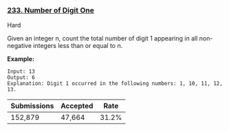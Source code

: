 ### [233. Number of Digit One](https://leetcode.com/problems/number-of-digit-one/)

Hard

Given an integer n, count the total number of digit 1 appearing in all non-negative integers less than or equal to n.

__Example:__

```
Input: 13
Output: 6 
Explanation: Digit 1 occurred in the following numbers: 1, 10, 11, 12, 13.
```

| Submissions    | Accepted     | Rate   |
| -------------- | ------------ | ------ |
| 152,879 | 47,664 | 31.2% |